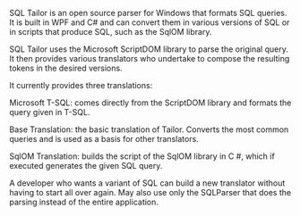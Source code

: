 SQL Tailor is an open source parser for Windows that formats SQL queries. It is built in WPF and C# and can convert them in various versions of SQL or in scripts that produce SQL, such as the SqlOM library.

SQL Tailor uses the Microsoft ScriptDOM library to parse the original query. It then provides various translators who undertake to compose the resulting tokens in the desired versions.

It currently provides three translations:

Microsoft T-SQL: comes directly from the ScriptDOM library and formats the query given in T-SQL.

Base Translation: the basic translation of Tailor. Converts the most common queries and is used as a basis for other translators.

SqlOM Translation: builds the script of the SqlOM library in C #, which if executed generates the given SQL query.

A developer who wants a variant of SQL can build a new translator without having to start all over again. May also use only the SQLParser that does the parsing instead of the entire application.
